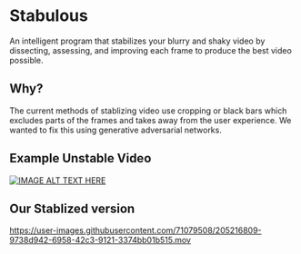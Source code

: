 # Stabulous
An intelligent program that stabilizes your blurry and shaky video by dissecting, assessing, and improving each frame to produce the best video possible. 

## Why?
The current methods of stablizing video use cropping or black bars which excludes parts of the frames and takes away from the user experience. We wanted to fix this using generative adversarial networks.

## Example Unstable Video

[![IMAGE ALT TEXT HERE](https://img.youtube.com/vi/YOUTUBE_VIDEO_ID_HERE/0.jpg)](https://www.youtube.com/watch?v=PtN5y9vopxs&ab_channel=Kamal)

## Our Stablized version

https://user-images.githubusercontent.com/71079508/205216809-9738d942-6958-42c3-9121-3374bb01b515.mov

